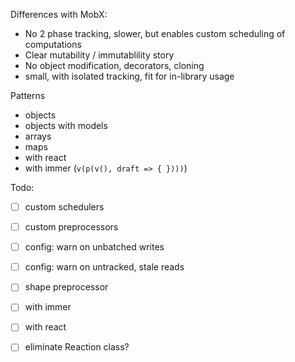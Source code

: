 
Differences with MobX:

- No 2 phase tracking, slower, but enables custom scheduling of computations
- Clear mutability / immutablility story
- No object modification, decorators, cloning
- small, with isolated tracking, fit for in-library usage

Patterns

- objects
- objects with models
- arrays
- maps
- with react
- with immer (`v(p(v(), draft => { })))`)

Todo:

* [ ] custom schedulers
* [ ] custom preprocessors
* [ ] config: warn on unbatched writes
* [ ] config: warn on untracked, stale reads
* [ ] shape preprocessor
* [ ] with immer
* [ ] with react
* [ ] eliminate Reaction class?

